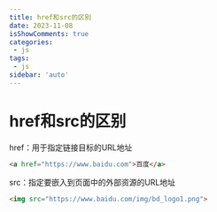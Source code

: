 ```yaml
---
title: href和src的区别
date: 2023-11-08
isShowComments: true    
categories:
 - js
tags:
 - js
sidebar: 'auto'
---
```

# href和src的区别
href：用于指定链接目标的URL地址
```html
<a href="https://www.baidu.com">百度</a>
```

src：指定要嵌入到页面中的外部资源的URL地址
```html
<img src="https://www.baidu.com/img/bd_logo1.png">
```